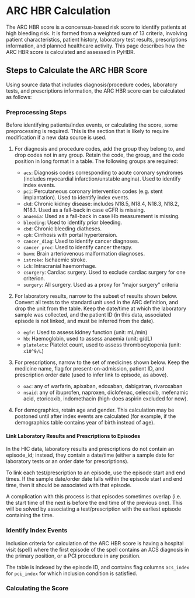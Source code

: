 # ARC HBR Calculation

The ARC HBR score is a concensus-based risk score to identify patients at high bleeding risk. It is formed from a weighted sum of 13 criteria, involving patient characteristics, patient history, laboratory test results, prescriptions information, and planned healthcare activity. This page describes how the ARC HBR score is calculated and assessed in PyHBR.

## Steps to Calculate the ARC HBR Score

Using source data that includes diagnosis/procedure codes, laboratory tests, and prescriptions information, the ARC HBR score can be calculated as follows:

### Preprocessing Steps

Before identifying patients/index events, or calculating the score, some preprocessing is required. This is the section that is likely to require modification if a new data source is used.

1. For diagnosis and procedure codes, add the group they belong to, and drop codes not in any group. Retain the code, the group, and the code position in long format in a table. The following groups are required:
    * `acs`: Diagnosis codes corresponding to acute coronary syndromes (includes myocardial infarction/unstable angina). Used to identify index events.
    * `pci`: Percutaneous coronary intervention codes (e.g. stent implantation). Used to identify index events.
    * `ckd`: Chronic kidney disease: includes N18.5, N18.4, N18.3, N18.2, N18.1. Used as a fall-back in case eGFR is missing.
    * `anaemia`: Used as a fall-back in case Hb measurement is missing.
    * `bleeding`: Used to identify prior bleeding.
    * `cbd`: Chronic bleeding diatheses.
    * `cph`: Cirrhosis with portal hypertension.
    * `cancer_diag`: Used to identify cancer diagnoses.
    * `cancer_proc`: Used to identify cancer therapy.
    * `bavm`: Brain arteriovenous malformation diagnoses.
    * `istroke`: Ischaemic stroke.
    * `ich`: Intracranial haemorrhage.
    * `csurgery`: Cardiac surgery. Used to exclude cardiac surgery for one criterion.
    * `surgery`: All surgery. Used as a proxy for "major surgery" criteria
2. For laboratory results, narrow to the subset of results shown below. Convert all tests to the standard unit used in the ARC definition, and drop the unit from the table. Keep the date/time at which the laboratory sample was collected, and the patient ID (in this data, associated episode is not linked, and must be inferred from the date).
    * `egfr`: Used to assess kidney function (unit: mL/min)
    * `hb`: Haemoglobin, used to assess anaemia (unit: g/dL)
    * `platelets`: Platelet count, used to assess thrombocytopenia (unit: `x10^9/L`)

3. For prescriptions, narrow to the set of medicines shown below. Keep the medicine name, flag for present-on-admission, patient ID, and prescription order date (used to infer link to episode, as above).
    * `oac`: any of warfarin, apixaban, edoxaban, dabigatran, rivaroxaban
    * `nsaid`: any of ibuprofen, naproxen, diclofenac, celecoxib, mefenamic acid, etoricoxib, indomethacin (high-does aspirin excluded for now).

4. For demographics, retain age and gender. This calculation may be postoned until after index events are calculated (for example, if the demographics table contains year of birth instead of age).

#### Link Laboratory Results and Prescriptions to Episodes

In the HIC data, laboratory results and prescriptions do not contain an episode_id; instead, they contain a date/time (either a sample date for laboratory tests or an order date for prescriptions).

To link each test/prescription to an episode, use the episode start and end times. If the sample date/order date falls within the episode start and end time, then it should be associated with that episode.

A complication with this process is that episodes sometimes overlap (i.e. the start time of the next is before the end time of the previous one). This will be solved by associating a test/prescription with the earliest episode containing the time.

### Identify Index Events

Inclusion criteria for calculation of the ARC HBR score is having a hospital visit (spell) where the first episode of the spell contains an ACS diagnosis in the primary position, or a PCI procedure in any position.

The table is indexed by the episode ID, and contains flag columns `acs_index` for `pci_index` for which inclusion condition is satisfied.

### Calculating the Score

